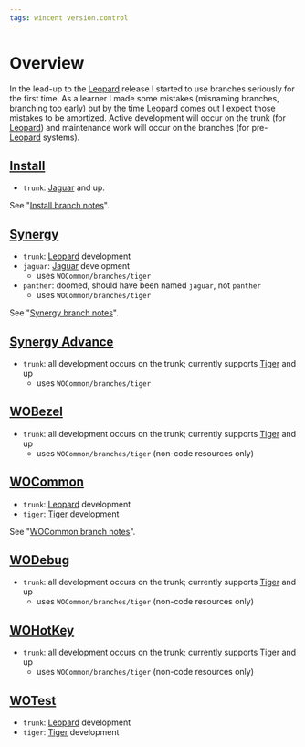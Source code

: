 ```yaml
---
tags: wincent version.control
---
```


# Overview

In the lead-up to the [Leopard](/wiki/Leopard) release I started to use branches seriously for the first time. As a learner I made some mistakes (misnaming branches, branching too early) but by the time [Leopard](/wiki/Leopard) comes out I expect those mistakes to be amortized. Active development will occur on the trunk (for [Leopard](/wiki/Leopard)) and maintenance work will occur on the branches (for pre-[Leopard](/wiki/Leopard) systems).

## [Install](/wiki/Install)

-   `trunk`: [Jaguar](/wiki/Jaguar) and up.

See "[Install branch notes](/wiki/Install_branch_notes)".

## [Synergy](/wiki/Synergy)

-   `trunk`: [Leopard](/wiki/Leopard) development
-   `jaguar`: [Jaguar](/wiki/Jaguar) development
    -   uses `WOCommon/branches/tiger`
-   `panther`: doomed, should have been named `jaguar`, not `panther`
    -   uses `WOCommon/branches/tiger`

See "[Synergy branch notes](/wiki/Synergy_branch_notes)".

## [Synergy Advance](/wiki/Synergy_Advance) 

-   `trunk`: all development occurs on the trunk; currently supports [Tiger](/wiki/Tiger) and up
    -   uses `WOCommon/branches/tiger`

## [WOBezel](/wiki/WOBezel)

-   `trunk`: all development occurs on the trunk; currently supports [Tiger](/wiki/Tiger) and up
    -   uses `WOCommon/branches/tiger` (non-code resources only)

## [WOCommon](/wiki/WOCommon)

-   `trunk`: [Leopard](/wiki/Leopard) development
-   `tiger`: [Tiger](/wiki/Tiger) development

See "[WOCommon branch notes](/wiki/WOCommon_branch_notes)".

## [WODebug](/wiki/WODebug)

-   `trunk`: all development occurs on the trunk; currently supports [Tiger](/wiki/Tiger) and up
    -   uses `WOCommon/branches/tiger` (non-code resources only)

## [WOHotKey](/wiki/WOHotKey)

-   `trunk`: all development occurs on the trunk; currently supports [Tiger](/wiki/Tiger) and up
    -   uses `WOCommon/branches/tiger` (non-code resources only)

## [WOTest](/wiki/WOTest)

-   `trunk`: [Leopard](/wiki/Leopard) development
-   `tiger`: [Tiger](/wiki/Tiger) development

